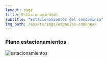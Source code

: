 ```yaml
---
layout: page
title: Estacionamientos
subtitle: "Estacionamientos del condominio"
img_path: /assets/imgs/espacios-comunes/
---
```



<div class="row my-5 gap-3 align-items-center justify-content-center">
	<div class="col-12 col-md-6 mx-auto position-relative" oncontextmenu="{inhabilitar}">
		<h3 class="text-uppercase text-center">Plano estacionamientos</h3>
		<img src="{{ page.img_path | relative_url | append: 'plano-estacionamientos.png'}}" alt="estacionamientos" id="original" class="border border-2 border-secondary p-3 rounded shadow zoom" data-magnify-src="{{ page.img_path | relative_url | append: 'plano-estacionamientos.png'}}">
	</div>
</div>

<script>
window.onload = function() {
  document.addEventListener("contextmenu", function(e){
    e.preventDefault();
  }, false);
} 
</script>